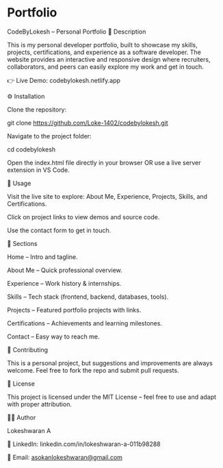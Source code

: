 # Portfolio

CodeByLokesh – Personal Portfolio
📖 Description

This is my personal developer portfolio, built to showcase my skills, projects, certifications, and experience as a software developer. The website provides an interactive and responsive design where recruiters, collaborators, and peers can easily explore my work and get in touch.

👉 Live Demo: codebylokesh.netlify.app

⚙️ Installation

Clone the repository:

git clone https://github.com/Loke-1402/codebylokesh.git


Navigate to the project folder:

cd codebylokesh


Open the index.html file directly in your browser OR use a live server extension in VS Code.

🚀 Usage

Visit the live site to explore: About Me, Experience, Projects, Skills, and Certifications.

Click on project links to view demos and source code.

Use the contact form to get in touch.

📂 Sections

Home – Intro and tagline.

About Me – Quick professional overview.

Experience – Work history & internships.

Skills – Tech stack (frontend, backend, databases, tools).

Projects – Featured portfolio projects with links.

Certifications – Achievements and learning milestones.

Contact – Easy way to reach me.

🤝 Contributing

This is a personal project, but suggestions and improvements are always welcome.
Feel free to fork the repo and submit pull requests.

📜 License

This project is licensed under the MIT License – feel free to use and adapt with proper attribution.

👨‍💻 Author

Lokeshwaran A

💼 LinkedIn: linkedin.com/in/lokeshwaran-a-011b98288

📧 Email: asokanlokeshwaran@gmail.com
